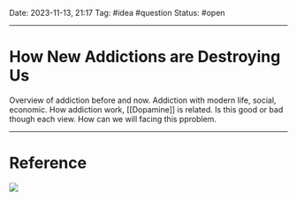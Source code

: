 Date: 2023-11-13, 21:17
Tag: #idea #question 
Status: #open 

---
# How New Addictions are Destroying Us
Overview of addiction before and now.
Addiction with modern life, social, economic.
How addiction work, [[Dopamine]] is related.
Is this good or bad though each view.
How can we will facing this pproblem.

---
# Reference 

![](https://www.youtube.com/watch?v=AdHOXKLgGUY&t=1540s)
